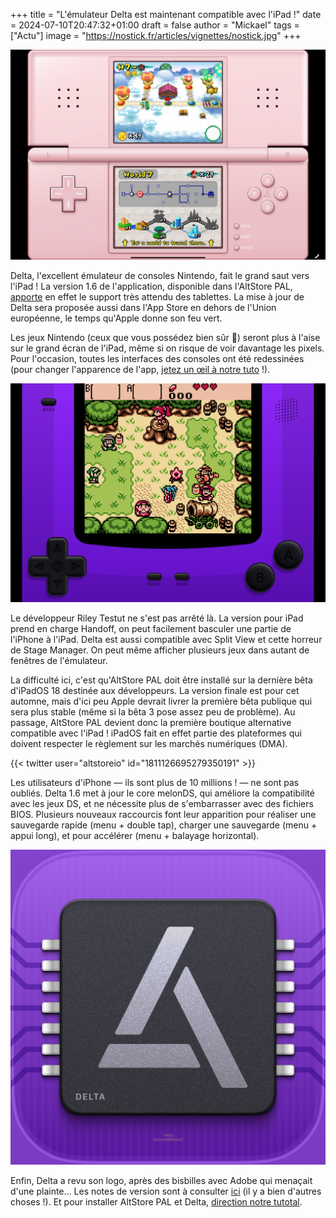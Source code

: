 +++
title = "L'émulateur Delta est maintenant compatible avec l'iPad !"
date = 2024-07-10T20:47:32+01:00
draft = false
author = "Mickael"
tags = ["Actu"]
image = "https://nostick.fr/articles/vignettes/nostick.jpg"
+++

![Delta](delta-ipad-1.jpg "On se sent moins à l'étroit sur iPad.") 

Delta, l'excellent émulateur de consoles Nintendo, fait le grand saut vers l'iPad ! La version 1.6 de l'application, disponible dans l'AltStore PAL, [apporte](https://fosstodon.org/@altstore/112764037770811929) en effet le support très attendu des tablettes. La mise à jour de Delta sera proposée aussi dans l'App Store en dehors de l'Union européenne, le temps qu'Apple donne son feu vert.

Les jeux Nintendo (ceux que vous possédez bien sûr 👀) seront plus à l'aise sur le grand écran de l'iPad, même si on risque de voir davantage les pixels. Pour l'occasion, toutes les interfaces des consoles ont été redessinées (pour changer l'apparence de l'app, [jetez un œil à notre tuto](https://nostick.fr/articles/2024/juillet/0107-tuto-installer-un-skin-sur-delta/) !).

![Delta](delta-ipad-2.jpg "") 

Le développeur Riley Testut ne s'est pas arrêté là. La version pour iPad prend en charge Handoff, on peut facilement basculer une partie de l'iPhone à l'iPad. Delta est aussi compatible avec Split View et cette horreur de Stage Manager. On peut même afficher plusieurs jeux dans autant de fenêtres de l'émulateur.

La difficulté ici, c'est qu'AltStore PAL doit être installé sur la dernière bêta d'iPadOS 18 destinée aux développeurs. La version finale est pour cet automne, mais d'ici peu Apple devrait livrer la première bêta publique qui sera plus stable (même si la bêta 3 pose assez peu de problème). Au passage, AltStore PAL devient donc la première boutique alternative compatible avec l'iPad ! iPadOS fait en effet partie des plateformes qui doivent respecter le règlement sur les marchés numériques (DMA).

{{< twitter user="altstoreio" id="1811126695279350191" >}}

Les utilisateurs d'iPhone — ils sont plus de 10 millions ! — ne sont pas oubliés. Delta 1.6 met à jour le core melonDS, qui améliore la compatibilité avec les jeux DS, et ne nécessite plus de s'embarrasser avec des fichiers BIOS. Plusieurs nouveaux raccourcis font leur apparition pour réaliser une sauvegarde rapide (menu + double tap), charger une sauvegarde (menu + appui long), et pour accélérer (menu + balayage horizontal).

![Delta](delta-ipad-4.jpg "En voilà du logo qui claque.") 

Enfin, Delta a revu son logo, après des bisbilles avec Adobe qui menaçait d'une plainte… Les notes de version sont à consulter [ici](https://faq.deltaemulator.com/release-notes) (il y a bien d'autres choses !). Et pour installer AltStore PAL et Delta, [direction notre tutotal](https://nostick.fr/articles/2024/avril/1904-comment-installer-et-utiliser-delta/).
